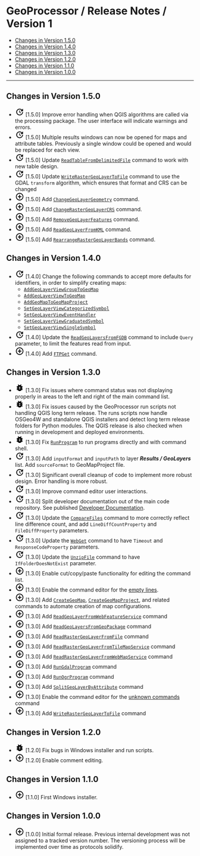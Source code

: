 # GeoProcessor / Release Notes / Version 1 #

* [Changes in Version 1.5.0](#changes-in-version-150)
* [Changes in Version 1.4.0](#changes-in-version-140)
* [Changes in Version 1.3.0](#changes-in-version-130)
* [Changes in Version 1.2.0](#changes-in-version-120)
* [Changes in Version 1.1.0](#changes-in-version-110)
* [Changes in Version 1.0.0](#changes-in-version-100)

----------

## Changes in Version 1.5.0 ##

* ![change](change.png) [1.5.0] Improve error handling when QGIS algorithms are called via the processing package.
The user interface will indicate warnings and errors.
* ![change](change.png) [1.5.0] Multiple results windows can now be opened for maps and attribute tables.
Previously a single window could be opened and would be replaced for each view.
* ![change](change.png) [1.5.0] Update [`ReadTableFromDelimitedFile`](../command-ref/ReadTableFromDelimitedFile/ReadTableFromDelimitedFile.md)
command to work with new table design.
* ![change](change.png) [1.5.0] Update [`WriteRasterGeoLayerToFile`](../command-ref/WriteRasterGeoLayerToFile/WriteRasterGeoLayerToFile.md)
command to use the GDAL `transform` algorithm, which ensures that format and CRS can be changed
* ![new](new.png) [1.5.0] Add [`ChangeGeoLayerGeometry`](../command-ref/ChangeGeoLayerGeometry/ChangeGeoLayerGeometry.md) command.
* ![new](new.png) [1.5.0] Add [`ChangeRasterGeoLayerCRS`](../command-ref/ChangeRasterGeoLayerCRS/ChangeRasterGeoLayerCRS.md) command.
* ![new](new.png) [1.5.0] Add [`RemoveGeoLayerFeatures`](../command-ref/RemoveGeoLayerFeatures/RemoveGeoLayerFeatures.md) command.
* ![new](new.png) [1.5.0] Add [`ReadGeoLayerFromKML`](../command-ref/ReadGeoLayerFromKML/ReadGeoLayerFromKML.md) command.
* ![new](new.png) [1.5.0] Add [`RearrangeRasterGeoLayerBands`](../command-ref/RearrangeRasterGeoLayerBands/RearrangeRasterGeoLayerBands.md) command.

## Changes in Version 1.4.0 ##

* ![change](change.png) [1.4.0] Change the following commands to accept more defaults for identifiers,
in order to simplify creating maps:
	+ [`AddGeoLayerViewGroupToGeoMap`](../command-ref/AddGeoLayerViewGroupToGeoMap/AddGeoLayerViewGroupToGeoMap.md)
	+ [`AddGeoLayerViewToGeoMap`](../command-ref/AddGeoLayerViewToGeoMap/AddGeoLayerViewToGeoMap.md)
	+ [`AddGeoMapToGeoMapProject`](../command-ref/AddGeoMapToGeoMapProject/AddGeoMapToGeoMapProject.md)
	+ [`SetGeoLayerViewCategorizedSymbol`](../command-ref/SetGeoLayerViewCategorizedSymbol/SetGeoLayerViewCategorizedSymbol.md)
	+ [`SetGeoLayerViewEventHandler`](../command-ref/SetGeoLayerViewEventHandler/SetGeoLayerViewEventHandler.md)
	+ [`SetGeoLayerViewGraduatedSymbol`](../command-ref/SetGeoLayerViewGraduatedSymbol/SetGeoLayerViewGraduatedSymbol.md)
	+ [`SetGeoLayerViewSingleSymbol`](../command-ref/SetGeoLayerViewSingleSymbol/SetGeoLayerViewSingleSymbol.md)
* ![change](change.png) [1.4.0] Update the
[`ReadGeoLayersFromFGDB`](../command-ref/ReadGeoLayersFromFGDB/ReadGeoLayersFromFGDB.md) command
to include `Query` parameter, to limit the features read from input.
* ![new](new.png) [1.4.0] Add [`FTPGet`](../command-ref/FTPGet/FTPGet.md) command.

## Changes in Version 1.3.0 ##

* ![bug](bug.png) [1.3.0] Fix issues where command status was not displaying properly in
areas to the left and right of the main command list.
* ![bug](bug.png) [1.3.0] Fix issues caused by the GeoProcessor run scripts not handling QGIS long term release.
The runs scripts now handle OSGeo4W and standalone QGIS installers and detect long term release folders
for Python modules.  The QGIS release is also checked when running in development and deployed environments.
* ![bug](bug.png) [1.3.0] Fix [`RunProgram`](../command-ref/RunProgram/RunProgram.md) to run programs
directly and with command shell.
* ![change](change.png) [1.3.0] Add `inputFormat` and `inputPath` to layer ***Results / GeoLayers*** list.
Add `sourceFormat` to GeoMapProject file.
* ![change](change.png) [1.3.0] Significant overall cleanup of code to implement more robust design.
Error handling is more robust.
* ![change](change.png) [1.3.0] Improve command editor user interactions.
* ![change](change.png) [1.3.0] Split developer documentation out of the main code repository.
See published [Developer Documentation](http://software.openwaterfoundation.org/geoprocessor/latest/doc-dev/).
* ![change](change.png) [1.3.0] Update the [`CompareFiles`](../command-ref/CompareFiles/CompareFiles.md)
command to more correctly reflect line difference count,
and add `LineDiffCountProperty` and `FileDiffProperty` parameters.
* ![change](change.png) [1.3.0] Update the [`WebGet`](../command-ref/WebGet/WebGet.md) command to have
`Timeout` and `ResponseCodeProperty` parameters.
* ![change](change.png) [1.3.0] Update the [`UnzipFile`](../command-ref/UnzipFile/UnzipFile.md) command to have
`IfFolderDoesNotExist` parameter.
* ![new](new.png) [1.3.0] Enable cut/copy/paste functionality for editing the command list.
* ![new](new.png) [1.3.0] Enable the command editor for the [empty lines](../command-ref/Blank/Blank.md).
* ![new](new.png) [1.3.0] Add [`CreateGeoMap`](../command-ref/CreateGeoMap/CreateGeoMap.md),
[`CreateGeoMapProject`](../command-ref/CreateGeoMapProject/CreateGeoMapProject.md), and related commands
to automate creation of map configurations.
* ![new](new.png) [1.3.0] Add [`ReadGeoLayerFromWebFeatureService`](../command-ref/ReadGeoLayerFromWebFeatureService/ReadGeoLayerFromWebFeatureService.md) command
* ![new](new.png) [1.3.0] Add [`ReadGeoLayersFromGeoPackage`](../command-ref/ReadGeoLayersFromGeoPackage/ReadGeoLayersFromGeoPackage.md) command
* ![new](new.png) [1.3.0] Add [`ReadRasterGeoLayerFromFile`](../command-ref/ReadRasterGeoLayerFromFile/ReadRasterGeoLayerFromFile.md) command
* ![new](new.png) [1.3.0] Add [`ReadRasterGeoLayerFromTileMapService`](../command-ref/ReadRasterGeoLayerFromTileMapService/ReadRasterGeoLayerFromTileMapService.md) command
* ![new](new.png) [1.3.0] Add [`ReadRasterGeoLayerFromWebMapService`](../command-ref/ReadRasterGeoLayerFromWebMapService/ReadRasterGeoLayerFromWebMapService.md) command
* ![new](new.png) [1.3.0] Add [`RunGdalProgram`](../command-ref/RunGdalProgram/RunGdalProgram.md) command
* ![new](new.png) [1.3.0] Add [`RunOgrProgram`](../command-ref/RunOgrProgram/RunOgrProgram.md) command
* ![new](new.png) [1.3.0] Add [`SplitGeoLayerByAttribute`](../command-ref/SplitGeoLayerByAttribute/SplitGeoLayerByAttribute.md) command
* ![new](new.png) [1.3.0] Enable the command editor for the [unknown commands](../command-ref/UnknownCommand/UnknownCommand.md) command
* ![new](new.png) [1.3.0] Add [`WriteRasterGeoLayerToFile`](../command-ref/WriteRasterGeoLayerToFile/WriteRasterGeoLayerToFile.md) command

## Changes in Version 1.2.0 ##

* ![new](bug.png) [1.2.0] Fix bugs in Windows installer and run scripts.
* ![new](new.png) [1.2.0] Enable comment editing.

## Changes in Version 1.1.0 ##

* ![new](new.png) [1.1.0] First Windows installer.

## Changes in Version 1.0.0 ##

* ![new](new.png) [1.0.0] Initial formal release.
Previous internal development was not assigned to a tracked version number.
The versioning process will be implemented over time as protocols solidify.
